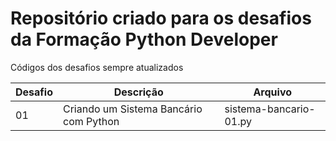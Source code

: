 # Repositório criado para os desafios da Formação Python Developer

Códigos dos desafios sempre atualizados

| Desafio | Descrição | Arquivo |
|----|----|----|
| 01 | Criando um Sistema Bancário com Python | sistema-bancario-01.py

